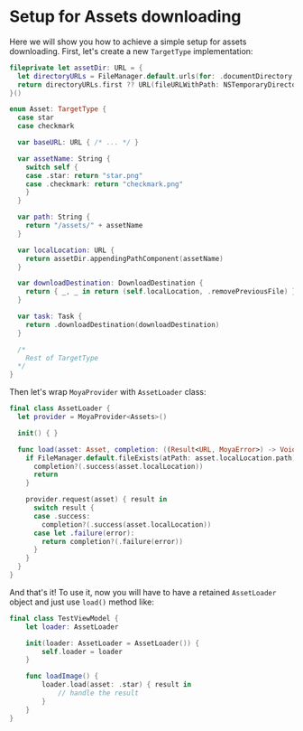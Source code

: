# Setup for Assets downloading

Here we will show you how to achieve a simple setup for assets downloading.
First, let's create a new `TargetType` implementation:
```swift
fileprivate let assetDir: URL = {
  let directoryURLs = FileManager.default.urls(for: .documentDirectory, in: .userDomainMask)
  return directoryURLs.first ?? URL(fileURLWithPath: NSTemporaryDirectory())
}()

enum Asset: TargetType {
  case star
  case checkmark

  var baseURL: URL { /* ... */ }

  var assetName: String {
    switch self {
    case .star: return "star.png"
    case .checkmark: return "checkmark.png"
    }
  }

  var path: String {
    return "/assets/" + assetName
  }

  var localLocation: URL {
    return assetDir.appendingPathComponent(assetName)
  }

  var downloadDestination: DownloadDestination {
    return { _, _ in return (self.localLocation, .removePreviousFile) }
  }

  var task: Task {
    return .downloadDestination(downloadDestination)
  }

  /*
    Rest of TargetType
  */
}
```

Then let's wrap `MoyaProvider` with `AssetLoader` class:
```swift
final class AssetLoader {
  let provider = MoyaProvider<Assets>()

  init() { }

  func load(asset: Asset, completion: ((Result<URL, MoyaError>) -> Void)? = nil) {
    if FileManager.default.fileExists(atPath: asset.localLocation.path) {
      completion?(.success(asset.localLocation))
      return
    }

    provider.request(asset) { result in 
      switch result {
      case .success:
        completion?(.success(asset.localLocation))
      case let .failure(error):
        return completion?(.failure(error))
      }
    }
  }
}
```

And that's it! To use it, now you will have to have a retained `AssetLoader` object
and just use `load()` method like:
```swift
final class TestViewModel {
    let loader: AssetLoader

    init(loader: AssetLoader = AssetLoader()) {
        self.loader = loader
    }

    func loadImage() {
        loader.load(asset: .star) { result in
            // handle the result
        }
    }
}
```